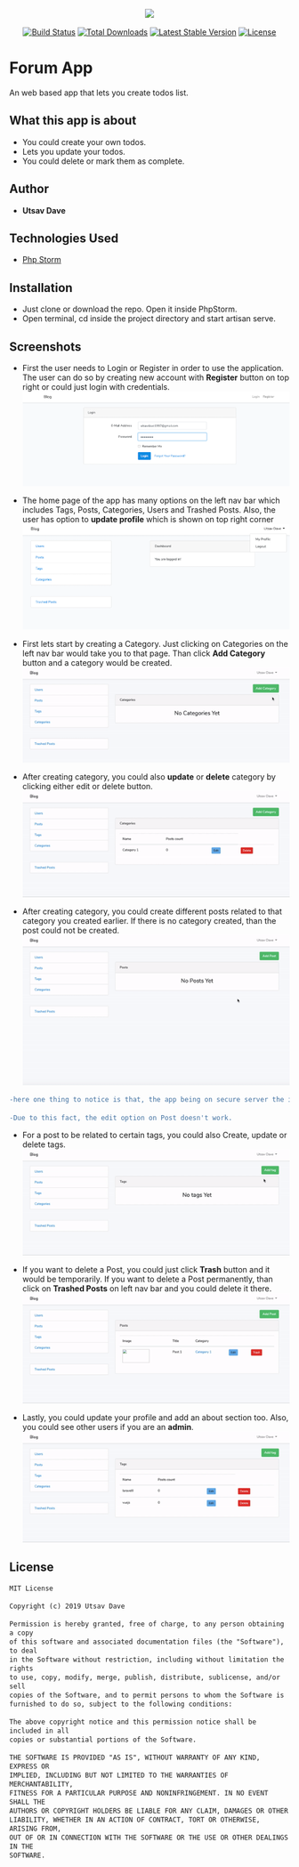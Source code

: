 <p align="center"><img src="https://laravel.com/assets/img/components/logo-laravel.svg"></p>

<p align="center">
<a href="https://travis-ci.org/laravel/framework"><img src="https://travis-ci.org/laravel/framework.svg" alt="Build Status"></a>
<a href="https://packagist.org/packages/laravel/framework"><img src="https://poser.pugx.org/laravel/framework/d/total.svg" alt="Total Downloads"></a>
<a href="https://packagist.org/packages/laravel/framework"><img src="https://poser.pugx.org/laravel/framework/v/stable.svg" alt="Latest Stable Version"></a>
<a href="https://packagist.org/packages/laravel/framework"><img src="https://poser.pugx.org/laravel/framework/license.svg" alt="License"></a>
</p>

# Forum App
An web based app that lets you create todos list.

## What this app is about
* You could create your own todos.
* Lets you update your todos.
* You could delete or mark them as complete.

## Author
* **Utsav Dave**

## Technologies Used
* [Php Storm](https://www.jetbrains.com/phpstorm/)

## Installation
* Just clone or download the repo. Open it inside PhpStorm.
* Open terminal, cd inside the project directory and start artisan serve.

## Screenshots
* First the user needs to Login or Register in order to use the application. The user can do so by creating new account with **Register** button on top right or could just login with credentials.
![login](https://github.com/utsavDave97/Blog/blob/master/screenshots/login.png)

* The home page of the app has many options on the left nav bar which includes Tags, Posts, Categories, Users and Trashed Posts. Also, the user has option to **update profile** which is shown on top right corner
![home](https://github.com/utsavDave97/Blog/blob/master/screenshots/home.png)

* First lets start by creating a Category. Just clicking on Categories on the left nav bar would take you to that page. Than click **Add Category** button and a category would be created.
![addCategory](https://github.com/utsavDave97/Blog/blob/master/screenshots/createCategory.gif)

* After creating category, you could also **update** or **delete** category by clicking either edit or delete button.
![updateCategory](https://github.com/utsavDave97/Blog/blob/master/screenshots/updateDeleteCategory.gif)

* After creating category, you could create different posts related to that category you created earlier. If there is no category created, than the post could not be created.
![addPost](https://github.com/utsavDave97/Blog/blob/master/screenshots/addPost.gif)

```diff
-here one thing to notice is that, the app being on secure server the image were stored but the image were displayed using storage link path which was not created due to server security. Otherwise, the image could be stored for particular post and displayed here

-Due to this fact, the edit option on Post doesn't work.
```

* For a post to be related to certain tags, you could also Create, update or delete tags.
![createTag](https://github.com/utsavDave97/Blog/blob/master/screenshots/createUpdateDeleteTag.gif)

* If you want to delete a Post, you could just click **Trash** button and it would be temporarily. If you want to delete a Post permanently, than click on **Trashed Posts** on left nav bar and you could delete it there.
![postdelete](https://github.com/utsavDave97/Blog/blob/master/screenshots/postTrashDelete.gif)

* Lastly, you could update your profile and add an about section too. Also, you could see other users if you are an **admin**.
![updateProfile](https://github.com/utsavDave97/Blog/blob/master/screenshots/updateProfile.gif)

## License
```
MIT License

Copyright (c) 2019 Utsav Dave

Permission is hereby granted, free of charge, to any person obtaining a copy
of this software and associated documentation files (the "Software"), to deal
in the Software without restriction, including without limitation the rights
to use, copy, modify, merge, publish, distribute, sublicense, and/or sell
copies of the Software, and to permit persons to whom the Software is
furnished to do so, subject to the following conditions:

The above copyright notice and this permission notice shall be included in all
copies or substantial portions of the Software.

THE SOFTWARE IS PROVIDED "AS IS", WITHOUT WARRANTY OF ANY KIND, EXPRESS OR
IMPLIED, INCLUDING BUT NOT LIMITED TO THE WARRANTIES OF MERCHANTABILITY,
FITNESS FOR A PARTICULAR PURPOSE AND NONINFRINGEMENT. IN NO EVENT SHALL THE
AUTHORS OR COPYRIGHT HOLDERS BE LIABLE FOR ANY CLAIM, DAMAGES OR OTHER
LIABILITY, WHETHER IN AN ACTION OF CONTRACT, TORT OR OTHERWISE, ARISING FROM,
OUT OF OR IN CONNECTION WITH THE SOFTWARE OR THE USE OR OTHER DEALINGS IN THE
SOFTWARE.
```
